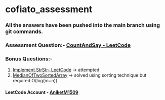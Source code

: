 # cofiato_assessment
### All the answers have been pushed into the main branch using git commands.

### Assessment Question:- [CountAndSay - LeetCode](https://leetcode.com/problems/count-and-say/)
### Bonus Questions:-
1. [Implement StrStr- LeetCode](https://leetcode.com/problems/implement-strstr/)  -> attempted
2. [MedianOfTwoSortedArray](https://leetcode.com/problems/median-of-two-sorted-arrays/)  -> solved using sorting technique but required O(log(m+n))

#### LeetCode Account - [AniketM1509](https://leetcode.com/Aniket1509/)
